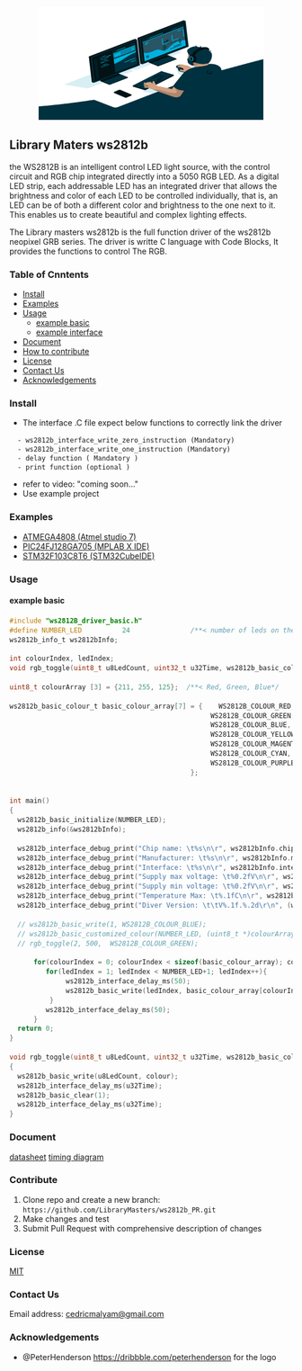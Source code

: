 
<div align=center>
<img src="Document/Image/avento.png" width="400" height="200"/>
</div>

## Library Maters ws2812b 

 the WS2812B is an intelligent control LED light source, with the control circuit and RGB chip integrated directly into a 5050 RGB LED. 
 As a digital LED strip, each addressable LED has an integrated driver that allows the brightness and color of each LED to be controlled individually, 
 that is, an LED can be of both a different color and brightness to the one next to it. This enables us to create beautiful and complex lighting effects.

The Library masters ws2812b is the full function driver of the ws2812b neopixel GRB series. The driver is writte C language with Code Blocks, It provides the functions to control The RGB.

### Table of Cnntents

  - [Install](#Install)
  - [Examples](#Examples)
  - [Usage](#Usage)
    - [example basic](#example-basic)
    - [example interface](#example-interface)
  - [Document](#Document)
  - [How to contribute](#Contribute)
  - [License](#License)
  - [Contact Us](#Contact-Us)
  - [Acknowledgements](#Acknowledgements)

  ### Install
  
  - The interface .C file expect below functions to correctly link the driver
  ```
    - ws2812b_interface_write_zero_instruction (Mandatory)
    - ws2812b_interface_write_one_instruction (Mandatory)
    - delay function ( Mandatory )
    - print function (optional )
  ```
  - refer to video: "coming soon..."
  - Use example project 

  ### Examples
  - [ATMEGA4808 (Atmel studio 7)](https://github.com/LibraryMasters/ws2812b/tree/master/Project%20Example/RGB_WS2812_ATMEGA4809)
  - [PIC24FJ128GA705 (MPLAB X IDE)](https://github.com/LibraryMasters/ws2812b/tree/master/Project%20Example/RGB_WS2812_PIC24FJ128GA705/RGB_WS2818)
  - [STM32F103C8T6 (STM32CubeIDE)](https://github.com/LibraryMasters/ws2812b/tree/master/Project%20Example/RGB_WS2812_STM32F103C8T6)
  ### Usage
  #### example basic
  
  ```C
#include "ws2812B_driver_basic.h"
#define NUMBER_LED          24               /**< number of leds on the strip */
ws2812b_info_t ws2812bInfo;

int colourIndex, ledIndex;
void rgb_toggle(uint8_t u8LedCount, uint32_t u32Time, ws2812b_basic_colour_t colour);

uint8_t colourArray [3] = {211, 255, 125};  /**< Red, Green, Blue*/

ws2812b_basic_colour_t basic_colour_array[7] = {    WS2812B_COLOUR_RED,
                                                    WS2812B_COLOUR_GREEN,
                                                    WS2812B_COLOUR_BLUE,
                                                    WS2812B_COLOUR_YELLOW,
                                                    WS2812B_COLOUR_MAGENTA,
                                                    WS2812B_COLOUR_CYAN,
                                                    WS2812B_COLOUR_PURPLE
                                               };


int main()
{
    ws2812b_basic_initialize(NUMBER_LED);
    ws2812b_info(&ws2812bInfo);

    ws2812b_interface_debug_print("Chip name: \t%s\n\r", ws2812bInfo.chip_Name);
    ws2812b_interface_debug_print("Manufacturer: \t%s\n\r", ws2812bInfo.manufacturer_name);
    ws2812b_interface_debug_print("Interface: \t%s\n\r", ws2812bInfo.interface);
    ws2812b_interface_debug_print("Supply max voltage: \t%0.2fV\n\r", ws2812bInfo.supply_Voltage_max_V);
    ws2812b_interface_debug_print("Supply min voltage: \t%0.2fV\n\r", ws2812bInfo.supply_voltage_min_v);
    ws2812b_interface_debug_print("Temperature Max: \t%.1fC\n\r", ws2812bInfo.temperature_max);
    ws2812b_interface_debug_print("Diver Version: \t\tV%.1f.%.2d\r\n", (ws2812bInfo.driver_version / 1000), (uint8_t)(ws2812bInfo.driver_version - (uint8_t)(ws2812bInfo.driver_version / 100)*100));

    // ws2812b_basic_write(1, WS2812B_COLOUR_BLUE);
    // ws2812b_basic_customized_colour(NUMBER_LED, (uint8_t *)colourArray);                 /**< write custom colour on 24 led */
    // rgb_toggle(2, 500,  WS2812B_COLOUR_GREEN);                                          /**< toggle 2 LEDs green*/

        for(colourIndex = 0; colourIndex < sizeof(basic_colour_array); colourIndex++){
           for(ledIndex = 1; ledIndex < NUMBER_LED+1; ledIndex++){
                ws2812b_interface_delay_ms(50);
                ws2812b_basic_write(ledIndex, basic_colour_array[colourIndex]);              /**< loop through different colours */
            }
           ws2812b_interface_delay_ms(50);
        }
    return 0;
}

void rgb_toggle(uint8_t u8LedCount, uint32_t u32Time, ws2812b_basic_colour_t colour)
{
    ws2812b_basic_write(u8LedCount, colour);
    ws2812b_interface_delay_ms(u32Time);
    ws2812b_basic_clear(1);
    ws2812b_interface_delay_ms(u32Time);
}
  ```
  
 ### Document
  [datasheet](https://github.com/LibraryMasters/ws2812b/blob/master/Document/Datasheet/WS2812B.pdf)
  [timing diagram](https://github.com/LibraryMasters/ws2812b/blob/master/Document/ws2812%20neopixel%20RGB%20timing%20diagram.pdf)
  
  ### Contribute
   1. Clone repo and create a new branch: ```https://github.com/LibraryMasters/ws2812b_PR.git```
   2. Make changes and test
   3. Submit Pull Request with comprehensive description of changes
  ### License
  [MIT](https://choosealicense.com/licenses/mit/)
### Contact Us

Email address: cedricmalyam@gmail.com

### Acknowledgements 
- @PeterHenderson https://dribbble.com/peterhenderson for the logo

